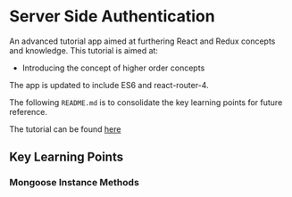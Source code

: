 # Server Side Authentication

An advanced tutorial app aimed at furthering React and Redux concepts and knowledge. This tutorial is aimed at:
- Introducing the concept of higher order concepts

The app is updated to include ES6 and react-router-4.

The following `README.md` is to consolidate the key learning points for future reference.

The tutorial can be found [here](https://www.udemy.com/react-redux-tutorial/)

## Key Learning Points
### Mongoose Instance Methods
